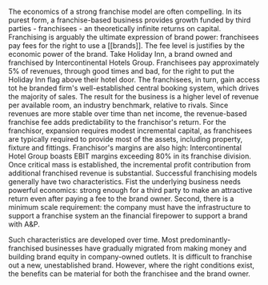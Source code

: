 The economics of a strong franchise model are often compelling. In its purest form, a franchise-based business provides growth funded by third parties - franchisees - an theoretically infinite returns on capital. Franchising is arguably the ultimate expression of brand power: franchisees pay fees for the right to use a [[brands]]. The fee level is justifies by the economic power of the brand. 
Take Holiday Inn, a brand owned and franchised by Intercontinental Hotels Group. Franchisees pay approximately 5% of revenues, through good times and bad, for the right to put the Holiday Inn flag above their hotel door. The franchisees, in turn, gain access tot he branded firm's well-established central booking system, which drives the majority of sales. The result for the business is a higher level of revenue per available room, an industry benchmark, relative to rivals.
Since revenues  are more stable over time than net income, the revenue-based franchise fee adds predictability to the franchisor's return. For the franchisor, expansion requires modest incremental capital, as franchisees are typically required to provide most of the assets, including property, fixture and fittings. Franchisor's margins are also high: Intercontinental Hotel Group boasts EBIT margins exceeding 80% in its franchise division. Once critical mass is established, the incremental profit contribution from additional franchised revenue is substantial. 
Successful franchising models generally have two characteristics. Fist the underlying business needs powerful economics: strong enough for a third party to make an attractive return even after paying a fee to the brand owner. Second, there is a minimum scale requirement: the company must have the infrastructure to support a franchise system an the financial firepower to support a brand with A&P. 

Such characteristics are developed over time. Most predominantly-franchised businesses have gradually migrated from making money and building brand equity in company-owned outlets. It is difficult to franchise out a new, unestablished brand. However, where the right conditions exist, the benefits can be material for both the franchisee and the brand owner. 
